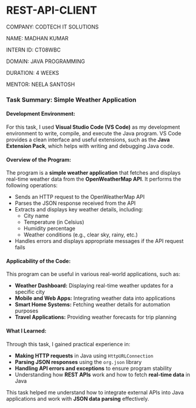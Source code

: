 # REST-API-CLIENT

COMPANY: CODTECH IT SOLUTIONS

NAME: MADHAN KUMAR

INTERN ID: CT08WBC

DOMAIN: JAVA PROGRAMMING

DURATION: 4 WEEKS

MENTOR: NEELA SANTOSH

### **Task Summary: Simple Weather Application**  

#### **Development Environment:**  
For this task, I used **Visual Studio Code (VS Code)** as my development environment to write, compile, and execute the Java program. VS Code provides a clean interface and useful extensions, such as the **Java Extension Pack**, which helps with writing and debugging Java code.  

#### **Overview of the Program:**  
The program is a **simple weather application** that fetches and displays real-time weather data from the **OpenWeatherMap API**. It performs the following operations:  

- Sends an HTTP request to the OpenWeatherMap API  
- Parses the JSON response received from the API  
- Extracts and displays key weather details, including:  
  - City name  
  - Temperature (in Celsius)  
  - Humidity percentage  
  - Weather conditions (e.g., clear sky, rainy, etc.)  
- Handles errors and displays appropriate messages if the API request fails  

#### **Applicability of the Code:**  
This program can be useful in various real-world applications, such as:  

- **Weather Dashboard:** Displaying real-time weather updates for a specific city  
- **Mobile and Web Apps:** Integrating weather data into applications  
- **Smart Home Systems:** Fetching weather details for automation purposes  
- **Travel Applications:** Providing weather forecasts for trip planning  

#### **What I Learned:**  
Through this task, I gained practical experience in:  

- **Making HTTP requests** in Java using `HttpURLConnection`  
- **Parsing JSON responses** using the `org.json` library  
- **Handling API errors and exceptions** to ensure program stability  
- Understanding how **REST APIs** work and how to fetch **real-time data** in Java  

This task helped me understand how to integrate external APIs into Java applications and work with **JSON data parsing** effectively.
